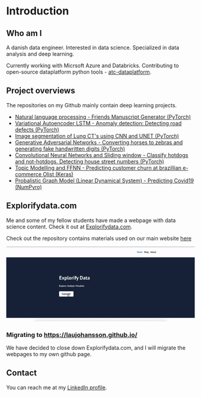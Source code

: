 # Introduction

## Who am I
A danish data engineer. Interested in data science. Specialized in data analysis and deep learning.  

Currently working with Micrsoft Azure and Databricks. Contributing to open-source dataplatform python tools - [atc-dataplatform](https://github.com/atc-net/atc-dataplatform).

## Project overviews

The repositories on my Github mainly contain deep learning projects. 


*	[Natural language processing - Friends Manuscript Generator (PyTorch)](https://github.com/LauJohansson/DeepLearning_NLP_Friends)
*	[Variational Autoencoder LSTM - Anomaly detection: Detecting road defects (PyTorch)](https://github.com/LauJohansson/AnomalyDetection_VAE_LSTM)
*	[Image segmentation of Lung CT's using CNN and UNET (PyTorch)](https://github.com/LauJohansson/ImageSegmentation_lung_CT)
*	[Generative Adversarial Networks - Converting horses to zebras and generating fake handwritten digits (PyTorch)](https://github.com/LauJohansson/GAN_Horse2Zebra_and_MNIST)
*	[Convolutional Neural Networks and Sliding window - Classify hotdogs and not-hotdogs. Detecting house street numbers (PyTorch)](https://github.com/LauJohansson/HotdogNotHotdog_and_StreetViewHouseNumbers)
*	[Topic Modelling and FFNN - Predicting customer churn at brazillian e-commerce Olist (Keras)](https://github.com/LauJohansson/Olist_churn_analysis)
*	[Probalistic Graph Model (Linear Dynamical System) - Predicting Covid19 (NumPyro)](https://github.com/LauJohansson/Predict_Covid19_PGM_NumPyro)


## Explorifydata.com
Me and some of my fellow students have made a webpage with data science content. Check it out at [Explorifydata.com](https://explorifydata.com/).

Check out the repository contains materials used on our main website [here](https://github.com/LauJohansson/Explorifydata)

![](https://github.com/LauJohansson/LauJohansson/blob/master/explorify_gif.gif?raw=true)

### Migrating to https://laujohansson.github.io/
We have decided to close down Explorifydata.com, and I will migrate the webpages to my own github page.

## Contact
You can reach me at my [LinkedIn profile](https://www.linkedin.com/in/lau-johansson/). 


<!--
**LauJohansson/LauJohansson** is a ✨ _special_ ✨ repository because its `README.md` (this file) appears on your GitHub profile.

Here are some ideas to get you started:

- 🔭 I’m currently working on ...
- 🌱 I’m currently learning ...
- 👯 I’m looking to collaborate on ...
- 🤔 I’m looking for help with ...
- 💬 Ask me about ...
- 📫 How to reach me: ...
- 😄 Pronouns: ...
- ⚡ Fun fact: ...
-->
